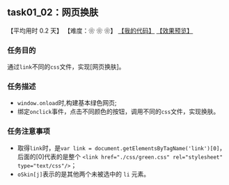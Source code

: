 ## task01_02：网页换肤

【平均用时 0.2 天】
【难度：❀ ❀ ❀】
[【我的代码】](https://github.com/wangsiyuan233/MyDemo/blob/master/task01/02/task01_02.html)
[【效果预览】](https://wangsiyuan233.cn/MyDemo/task01/02/task01_02.html)

### 任务目的
通过`link`不同的`css`文件，实现[网页换肤]。

### 任务描述
- `window.onload`时,构建基本绿色网页;
- 绑定`onclick`事件，点击不同颜色的按钮，调用不同的`css`文件，实现换肤。

### 任务注意事项
- 取得`link`时，是`var link = document.getElementsByTagName('link')[0]`，后面的[0]代表的是整个 `<link href="./css/green.css" rel="stylesheet" type="text/css"/>`；
- `oSkin[j]`表示的是其他两个未被选中的 `li` 元素。



